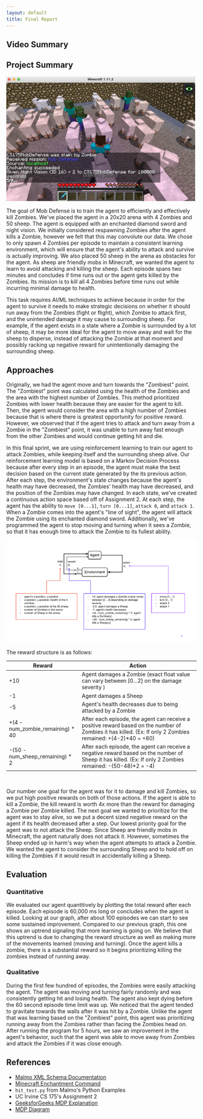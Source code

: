 ```yaml
---
layout: default
title: Final Report
---
```


## Video Summary


## Project Summary
<img src="./images/mob-defense-screenshot-2.png" alt="Mob Defense Screenshot" width="500"/>

The goal of Mob Defense is to train the agent to efficiently and effectively kill Zombies. We've placed the agent in a 20x20 arena with 4 Zombies and 50 sheep. The agent is equipped with an enchanted diamond sword and night vision. We initially considered respawning Zombies after the agent kills a Zombie, however we felt that this may convolute our data. We chose to only spawn 4 Zombies per episode to maintain a consistent learning environment, which will ensure that the agent's ability to attack and survive is actually improving. We also placed 50 sheep in the arena as obstacles for the agent. As sheep are friendly mobs in Minecraft, we wanted the agent to learn to avoid attacking and killing the sheep. Each episode spans two minutes and concludes if time runs out or the agent gets killed by the Zombies. Its mission is to kill all 4 Zombies before time runs out while incurring minimal damage to health.  

This task requires AI/ML techniques to achieve because in order for the agent to survive it needs to make strategic decisions on whether it should run away from the Zombies (fight or flight), which Zombie to attack first, and the unintended damage it may cause to surrounding sheep. For example, if the agent exists in a state where a Zombie is surrounded by a lot of sheep, it may be more ideal for the agent to move away and wait for the sheep to disperse, instead of attacking the Zombie at that moment and possibly racking up negative reward for unintentionally damaging the surrounding sheep. 

## Approaches
Originally, we had the agent move and turn towards the "Zombiest" point. The "Zombiest" point was calculated using the health of the Zombies and the area with the highest number of Zombies. This method prioritized Zombies with lower health because they are easier for the agent to kill. Then, the agent would consider the area with a high number of Zombies because that is where there is greatest opportunity for positive reward. However, we observed that  if the agent tries to attack and turn away from a Zombie in the "Zombiest" point, it was unable to turn away fast enough from the other Zombies and would continue getting hit and die.  

In this final sprint, we are using reinforcement learning to train our agent to attack Zombies, while keeping itself and the surrounding sheep alive. Our reinforcement learning model is based on a Markov Decision Process because after every step in an episode, the agent must make the best decision based on the current state generated by the its previous action. After each step, the environment's state changes because the agent's health may have decreased, the Zombies' health may have decreased, and the position of the Zombies may have changed. In each state, we've created a continuous action space based off of Assignment 2. At each step, the agent has the ability to `move [0...1]`, `turn [0...1]`, `attack 0`, and `attack 1`. When a Zombie comes into the agent's "line of sight", the agent will attack the Zombie using its enchanted diamond sword. Additionally, we've programmed the agent to stop moving and turning when it sees a Zombie, so that it has enough time to attack the Zombie to its fullest ability.  

<img src="./images/mdp-final.png" alt="Markov Decision Process (Final)" width="700"/>  

<br>
<br>
The reward structure is as follows:  
<br>

| Reward  | Action |
| ------------- | ------------- |
| +10  | Agent damages a Zombie (exact float value can vary between [0...2] on the damage severity )  |
| -1 | Agent damages a Sheep  |
| -5  | Agent's health decreases due to being attacked by a Zombie  |
| +(4 - num_zombie_remaining) * 40  | After each episode, the agent can receive a positive reward based on the number of Zombies it has killed. (Ex: If only 2 Zombies remained: +(4-2)*40 = +80)  |
| -(50 - num_sheep_remaining) * 2  | After each episode, the agent can receive a negative reward based on the number of Sheep it has killed. (Ex: If only 2 Zombies remained: -(50-48)*2 = -4)  |
 
<br>

Our number one goal for the agent was for it to damage and kill Zombies, so we put high positive rewards on both of those actions. If the agent is able to kill a Zombie, the kill reward is worth 4x more than the reward for damaging a Zombie per Zombie killed. The next goal we wanted to prioritize for the agent was to stay alive, so we put a decent sized negative reward on the agent if its health decreased after a step. Our lowest priority goal for the agent was to not attack the Sheep. Since Sheep are friendly mobs in Minecraft, the agent naturally does not attack it. However, sometimes the Sheep ended up in harm's way when the agent attempts to attack a Zombie. We wanted the agent to consider the surrounding Sheep and to hold off on killing the Zombies if it would result in accidentally killing a Sheep. 


## Evaluation
### Quantitative
We evaluated our agent quantitively by plotting the total reward after each episode. Each episode is 60,000 ms long or concludes when the agent is killed. Looking at our graph, after about 100 episodes we can start to see some sustained improvement. Compared to our previous graph, this one shows an uptrend signaling that more learning is going on. We believe that this uptrend is due to changing the reward structure as well as making more of the movements learned (moving and turning). Once the agent kills a zombie, there is a substantial reward so it begins prioritizing killing the zombies instead of running away.

### Qualitative
During the first few hundred of episodes, the Zombies were easily attacking the agent. The agent was moving and turning fairly randomly and was consistently getting hit and losing health. The agent also kept dying before the 60 second episode time limit was up. We noticed that the agent tended to gravitate towards the walls after it was hit by a Zombie. Unlike the agent that was learning based on the "Zombiest" point, this agent was prioritizing running away from the Zombies rather than facing the Zombies head on.  After running the program for 5 hours, we saw an improvement in the agent's behavior, such that the agent was able to move away from Zombies and attack the Zombies if it was close enough.

## References
- [Malmo XML Schema Documentation](https://microsoft.github.io/malmo/0.21.0/Schemas/MissionHandlers.html)
- [Minecraft Enchantment Command](https://www.digminecraft.com/game_commands/enchant_command.php)
- `hit_test.py` from Malmo's Python Examples
- UC Irvine CS 175's Assignment 2
- [GeeksforGeeks MDP Explanation](https://www.geeksforgeeks.org/markov-decision-process/)
- [MDP Diagram](https://www.google.com/url?sa=i&url=https%3A%2F%2Ftowardsdatascience.com%2Fintroduction-to-reinforcement-learning-markov-decision-process-44c533ebf8da&psig=AOvVaw0fLUNNQBsAcZyybBKKqMg1&ust=1639008147546000&source=images&cd=vfe&ved=0CAwQjhxqFwoTCKCJp6vz0vQCFQAAAAAdAAAAABAD)
